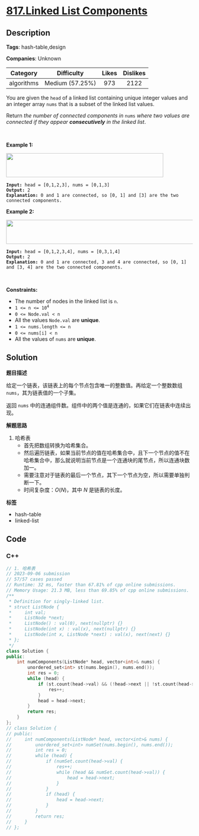 # [817.Linked List Components](https://leetcode.com/problems/linked-list-components/description/)

## Description

**Tags**: hash-table,design

**Companies**: Unknown

|  Category  |   Difficulty    | Likes | Dislikes |
| :--------: | :-------------: | :---: | :------: |
| algorithms | Medium (57.25%) |  973  |   2122   |

<p>You are given the <code>head</code> of a linked list containing unique integer values and an integer array <code>nums</code> that is a subset of the linked list values.</p>
<p>Return <em>the number of connected components in </em><code>nums</code><em> where two values are connected if they appear <strong>consecutively</strong> in the linked list</em>.</p>
<p>&nbsp;</p>
<p><strong class="example">Example 1:</strong></p>
<img alt="" src="https://assets.leetcode.com/uploads/2021/07/22/lc-linkedlistcom1.jpg" style="width: 424px; height: 65px;" />
<pre><code><strong>Input:</strong> head = [0,1,2,3], nums = [0,1,3]
<strong>Output:</strong> 2
<strong>Explanation:</strong> 0 and 1 are connected, so [0, 1] and [3] are the two connected components.</code></pre>
<p><strong class="example">Example 2:</strong></p>
<img alt="" src="https://assets.leetcode.com/uploads/2021/07/22/lc-linkedlistcom2.jpg" style="width: 544px; height: 65px;" />
<pre><code><strong>Input:</strong> head = [0,1,2,3,4], nums = [0,3,1,4]
<strong>Output:</strong> 2
<strong>Explanation:</strong> 0 and 1 are connected, 3 and 4 are connected, so [0, 1] and [3, 4] are the two connected components.</code></pre>
<p>&nbsp;</p>
<p><strong>Constraints:</strong></p>
<ul>
  <li>The number of nodes in the linked list is <code>n</code>.</li>
  <li><code>1 &lt;= n &lt;= 10<sup>4</sup></code></li>
  <li><code>0 &lt;= Node.val &lt; n</code></li>
  <li>All the values <code>Node.val</code> are <strong>unique</strong>.</li>
  <li><code>1 &lt;= nums.length &lt;= n</code></li>
  <li><code>0 &lt;= nums[i] &lt; n</code></li>
  <li>All the values of <code>nums</code> are <strong>unique</strong>.</li>
</ul>

## Solution

**题目描述**

给定一个链表，该链表上的每个节点包含唯一的整数值。再给定一个整数数组 `nums`，其为链表值的一个子集。

返回 `nums` 中的连通组件数。组件中的两个值是连通的，如果它们在链表中连续出现。

**解题思路**

1. 哈希表
   - 首先把数组转换为哈希集合。
   - 然后遍历链表，如果当前节点的值在哈希集合中，且下一个节点的值不在哈希集合中，那么就说明当前节点是一个连通块的尾节点，所以连通块数加一。
   - 需要注意对于链表的最后一个节点，其下一个节点为空，所以需要单独判断一下。
   - 时间复杂度：$O(N)$，其中 $N$ 是链表的长度。

**标签**

- hash-table
- linked-list

<!-- code start -->
## Code

### C++

```cpp
// 1. 哈希表
// 2023-09-06 submission
// 57/57 cases passed
// Runtime: 32 ms, faster than 67.81% of cpp online submissions.
// Memory Usage: 21.3 MB, less than 69.85% of cpp online submissions.
/**
 * Definition for singly-linked list.
 * struct ListNode {
 *     int val;
 *     ListNode *next;
 *     ListNode() : val(0), next(nullptr) {}
 *     ListNode(int x) : val(x), next(nullptr) {}
 *     ListNode(int x, ListNode *next) : val(x), next(next) {}
 * };
 */
class Solution {
public:
    int numComponents(ListNode* head, vector<int>& nums) {
        unordered_set<int> st(nums.begin(), nums.end());
        int res = 0;
        while (head) {
            if (st.count(head->val) && (!head->next || !st.count(head->next->val))) {
                res++;
            }
            head = head->next;
        }
        return res;
    }
};
// class Solution {
// public:
//     int numComponents(ListNode* head, vector<int>& nums) {
//         unordered_set<int> numSet(nums.begin(), nums.end());
//         int res = 0;
//         while (head) {
//             if (numSet.count(head->val) {
//                 res++;
//                 while (head && numSet.count(head->val)) {
//                     head = head->next;
//                 }
//             }
//             if (head) {
//                 head = head->next;
//             }
//         }
//         return res;
//     }
// };
```

<!-- code end -->
